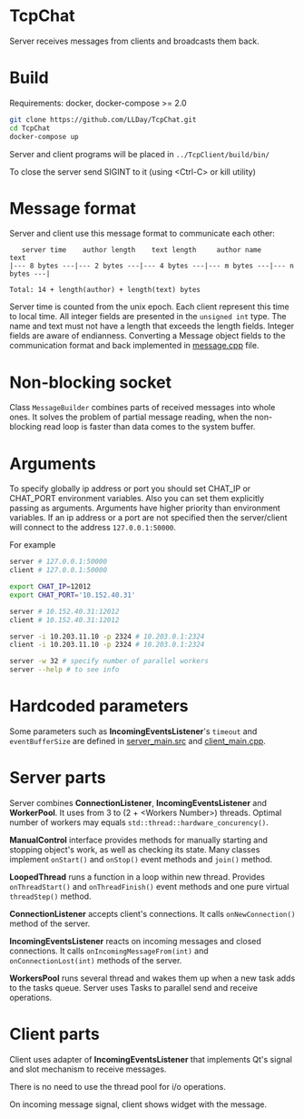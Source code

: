 # TcpChat
Server receives messages from clients and broadcasts them back.

# Build
Requirements: docker, docker-compose >= 2.0

```bash
git clone https://github.com/LLDay/TcpChat.git
cd TcpChat
docker-compose up
```

Server and client programs will be placed in `../TcpClient/build/bin/`

To close the server send SIGINT to it (using \<Ctrl-C\> or kill utility)

# Message format
Server and client use this message format to communicate each other:
```
   server time    author length    text length     author name        text
|--- 8 bytes ---|--- 2 bytes ---|--- 4 bytes ---|--- m bytes ---|--- n bytes ---|

Total: 14 + length(author) + length(text) bytes
```
Server time is counted from the unix epoch. Each client represent this time to local time.
All integer fields are presented in the `unsigned int` type. The name and text must not have a length that exceeds the length fields.
Integer fields are aware of endianness.
Converting a Message object fields to the communication format and back implemented in [message.cpp](src/message.cpp) file.

# Non-blocking socket
Class `MessageBuilder` combines parts of received messages into whole ones. It solves the problem of partial message reading, when
the non-blocking read loop is faster than data comes to the system buffer.

# Arguments
To specify globally ip address or port you should set CHAT\_IP or CHAT\_PORT environment variables.
Also you can set them explicitly passing as arguments. Arguments have higher priority than environment variables.
If an ip address or a port are not specified then the server/client will connect to the address `127.0.0.1:50000`.

For example
```bash
server # 127.0.0.1:50000
client # 127.0.0.1:50000

export CHAT_IP=12012
export CHAT_PORT='10.152.40.31'

server # 10.152.40.31:12012
client # 10.152.40.31:12012

server -i 10.203.11.10 -p 2324 # 10.203.0.1:2324
client -i 10.203.11.10 -p 2324 # 10.203.0.1:2324

server -w 32 # specify number of parallel workers
server --help # to see info
```

# Hardcoded parameters
Some parameters such as **IncomingEventsListener**'s `timeout` and `eventBufferSize` are defined in [server\_main.src](./src/server_main.cpp) and [client\_main.cpp](./src/client/client_main.cpp).

# Server parts
Server combines **ConnectionListener**, **IncomingEventsListener** and **WorkerPool**. It uses from 3 to (2 + \<Workers Number\>) threads.
Optimal number of workers may equals `std::thread::hardware_concurency()`.

**ManualControl** interface provides methods for manually starting and stopping object's work, as well as checking its state. Many classes implement `onStart()` and `onStop()` event methods and `join()` method.

**LoopedThread** runs a function in a loop within new thread. Provides `onThreadStart()` and `onThreadFinish()` event methods and one pure virtual `threadStep()` method.

**ConnectionListener** accepts client's connections. It calls `onNewConnection()` method of the server.

**IncomingEventsListener** reacts on incoming messages and closed connections. It calls `onIncomingMessageFrom(int)` and `onConnectionLost(int)` methods of the server.

**WorkersPool** runs several thread and wakes them up when a new task adds to the tasks queue.
Server uses Tasks to parallel send and receive operations.

# Client parts

Client uses adapter of **IncomingEventsListener** that implements Qt's signal and slot mechanism to receive messages.

There is no need to use the thread pool for i/o operations.

On incoming message signal, client shows widget with the message.
